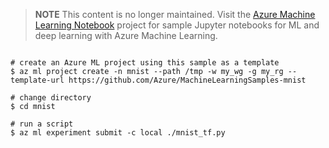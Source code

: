 > **NOTE** This content is no longer maintained. Visit the [Azure Machine Learning Notebook](https://github.com/Azure/MachineLearningNotebooks) project for sample Jupyter notebooks for ML and deep learning with Azure Machine Learning.

```shell

# create an Azure ML project using this sample as a template
$ az ml project create -n mnist --path /tmp -w my_wg -g my_rg --template-url https://github.com/Azure/MachineLearningSamples-mnist

# change directory
$ cd mnist

# run a script
$ az ml experiment submit -c local ./mnist_tf.py

```
